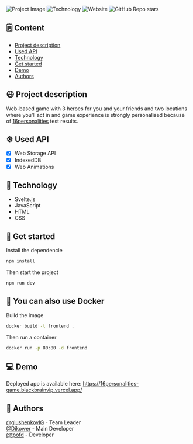 ![Project Image](https://static.neris-assets.com/images/homepage/community.svg)
![Technology](https://img.shields.io/badge/svelte-svelte--v3-red) ![Website](https://img.shields.io/website?down_message=demo&up_color=blue&up_message=demo&url=https%3A%2F%2F16personalities-game.blackbrainvip.vercel.app%2F) ![GitHub Repo stars](https://img.shields.io/github/stars/tpofd/16personalities-game?style=social)

## 🗒 Content
* [Project description](https://github.com/tpofd/16personalities-game/blob/main/README.md#project-description)
* [Used API](https://github.com/tpofd/16personalities-game/blob/main/README.md#used-api)
* [Technology](https://github.com/tpofd/16personalities-game/blob/main/README.md#technology)
* [Get started](https://github.com/tpofd/16personalities-game/blob/main/README.md#get-started)
* [Demo](https://github.com/tpofd/16personalities-game/blob/main/README.md#demo)
* [Authors](https://github.com/tpofd/16personalities-game/blob/main/README.md#demo)

## 😃 Project description

Web-based game with 3 heroes for you and your friends and two locations where you’ll act in and game experience is strongly personalised because of [16personalities](https://www.16personalities.com/) test results.

## ⚙️ Used API

* [x] Web Storage API
* [x] IndexedDB
* [x] Web Animations

## 🔧 Technology

* Svelte.js
* JavaScript
* HTML
* CSS

## 🚀 Get started

Install the dependencie

```bash
npm install
```

Then start the project

```bash
npm run dev
```

## 🐳 You can also use Docker
Build the image
```bash
docker build -t frontend .
```

Then run a container
```bash
docker run -p 80:80 -d frontend
```

## 💻 Demo

Deployed app is available here: https://16personalities-game.blackbrainvip.vercel.app/

## 🧓 Authors

[@glushenkovIG](https://github.com/glushenkovIG) - Team Leader  
[@Dikower](https://github.com/Dikower) - Main Developer  
[@tpofd](https://github.com/tpofd) - Developer
